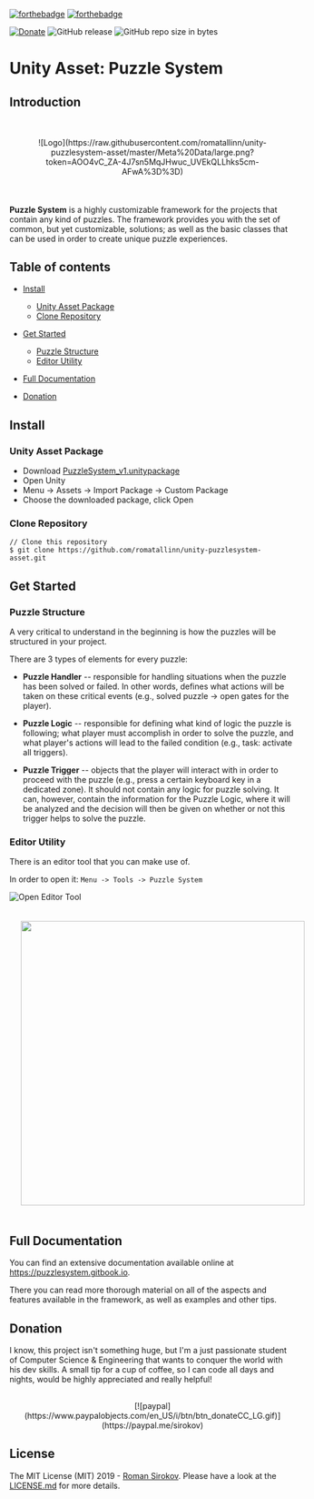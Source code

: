 [![forthebadge](https://forthebadge.com/images/badges/built-with-love.svg)](https://forthebadge.com)
[![forthebadge](https://forthebadge.com/images/badges/made-with-c-sharp.svg)](https://forthebadge.com)

[![Donate](https://img.shields.io/badge/Donate-PayPal-green.svg)](https://paypal.me/sirokov)
![GitHub release](https://img.shields.io/github/release/romatallinn/unity-puzzlesystem-asset.svg)
![GitHub repo size in bytes](https://img.shields.io/github/repo-size/romatallinn/unity-puzzlesystem-asset.svg)

# Unity Asset: Puzzle System

## Introduction

<p align="center" style="margin: 50px;">![Logo](https://raw.githubusercontent.com/romatallinn/unity-puzzlesystem-asset/master/Meta%20Data/large.png?token=AOO4vC_ZA-4J7sn5MqJHwuc_UVEkQLLhks5cm-AFwA%3D%3D)</p>


**Puzzle System** is a highly customizable framework for the projects that contain any kind of puzzles. The framework provides you with the set of common, but yet customizable, solutions; as well as the basic classes that can be used in order to create unique puzzle experiences.



## Table of contents

- [Install](#install)
  - [Unity Asset Package](#unity-asset-package)
  - [Clone Repository](#clone-repository)

- [Get Started](#get-started)
  - [Puzzle Structure](#puzzle-structure)
  - [Editor Utility](#editor-utility)

- [Full Documentation](#full-documentation)

- [Donation](#donation)



## Install

### Unity Asset Package

- Download [PuzzleSystem_v1.unitypackage](https://github.com/romatallinn/unity-puzzlesystem-asset/blob/master/PuzzleSystem_v1.unitypackage)
- Open Unity
- Menu -> Assets -> Import Package -> Custom Package
- Choose the downloaded package, click Open

### Clone Repository

```
// Clone this repository
$ git clone https://github.com/romatallinn/unity-puzzlesystem-asset.git
```



## Get Started

### Puzzle Structure

A very critical to understand in the beginning is how the puzzles will be structured in your project.

There are 3 types of elements for every puzzle:
- **Puzzle Handler** -- responsible for handling situations when the puzzle has been solved or failed. In other words, defines what actions will be taken on these critical events (e.g., solved puzzle -> open gates for the player).

- **Puzzle Logic** -- responsible for defining what kind of logic the puzzle is following; what  player must accomplish in order to solve the puzzle, and what player's actions will lead to the failed condition (e.g., task: activate all triggers).

- **Puzzle Trigger** -- objects that the player will interact with in order to proceed with the puzzle (e.g., press a certain keyboard key in a dedicated zone). It should not contain any logic for puzzle solving. It can, however, contain the information for the Puzzle Logic, where it will be analyzed and the decision will then be given on whether or not this trigger helps to solve the puzzle.

### Editor Utility
There is an editor tool that you can make use of.

In order to open it:
`Menu -> Tools -> Puzzle System`

<p align="center">

![Open Editor Tool](https://blobscdn.gitbook.com/v0/b/gitbook-28427.appspot.com/o/assets%2F-LWSZAoTb0akZrStcZ8k%2F-LWc3kW9MHyHUx43orVx%2F-LWc3nyE4PwJCNn8ArCP%2FScreenshot%202019-01-19%20at%2022.44.35.png?alt=media&token=8feda4cb-b3d8-4b4d-9eb1-d6060407a8f9)

<img src="https://blobscdn.gitbook.com/v0/b/gitbook-28427.appspot.com/o/assets%2F-LWSZAoTb0akZrStcZ8k%2F-LWme9e3zpdRdaVUI-Oh%2F-LWc3t95nIJXM0TV82nF%2FScreenshot%202019-01-19%20at%2022.44.11.png?alt=media&token=1d388944-71b1-4b54-8bcc-87f7e9f11273" width="500px" style="margin:20px;">

</p>



## Full Documentation
You can find an extensive documentation available online at
https://puzzlesystem.gitbook.io.

There you can read more thorough material on all of the aspects and features available in the framework, as well as examples and other tips.



## Donation
I know, this project isn't something huge, but I'm a just passionate student of Computer Science & Engineering that wants to conquer the world with his dev skills. A small tip for a cup of coffee, so I can code all days and nights, would be highly appreciated and really helpful!

<p align="center" style="margin-top: 30px;">[![paypal](https://www.paypalobjects.com/en_US/i/btn/btn_donateCC_LG.gif)](https://paypal.me/sirokov)</p>



## License
The MIT License (MIT) 2019 - [Roman Sirokov](https://flist.me/u/rsirokov). Please have a look at the [LICENSE.md]() for more details.
